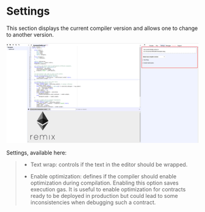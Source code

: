 Settings
========

This section displays the current compiler version and allows one to
change to another version.

![image](images/remix_settingstab.png)

Settings, available here:

> -   Text wrap: controls if the text in the editor should be wrapped.
>
> - Enable optimization: defines if the compiler should enable
> optimization during compilation. Enabling this option saves execution
> gas. It is useful to enable optimization for contracts ready to be
> deployed in production but could lead to some inconsistencies when
> debugging such a contract.
